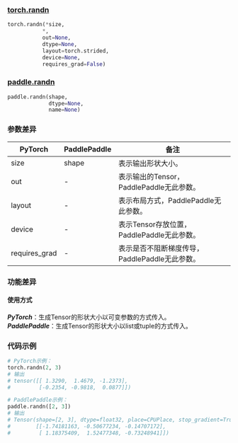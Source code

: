 ### [torch.randn](https://pytorch.org/docs/stable/generated/torch.randn.html?highlight=randn#torch.randn)

```python
torch.randn(*size,
           *,
           out=None,
           dtype=None,
           layout=torch.strided,
           device=None,
           requires_grad=False)
```

### [paddle.randn](https://www.paddlepaddle.org.cn/documentation/docs/zh/api/paddle/tensor/creation/randn_cn.html#randn)

```python
paddle.randn(shape,
             dtype=None,
             name=None)
```
### 参数差异
| PyTorch       | PaddlePaddle | 备注                                                   |
| ------------- | ------------ | ------------------------------------------------------ |
| size          | shape        | 表示输出形状大小。                                     |
| out           | -            | 表示输出的Tensor，PaddlePaddle无此参数。               |
| layout        | -            | 表示布局方式，PaddlePaddle无此参数。                   |
| device        | -            | 表示Tensor存放位置，PaddlePaddle无此参数。                   |
| requires_grad | -            | 表示是否不阻断梯度传导，PaddlePaddle无此参数。 |


### 功能差异

#### 使用方式
***PyTorch***：生成Tensor的形状大小以可变参数的方式传入。  
***PaddlePaddle***：生成Tensor的形状大小以list或tuple的方式传入。

### 代码示例
``` python
# PyTorch示例：
torch.randn(2, 3)
# 输出
# tensor([[ 1.3290,  1.4679, -1.2373],
#         [-0.2354, -0.9818,  0.0877]])
```

``` python
# PaddlePaddle示例：
paddle.randn([2, 3])
# 输出
# Tensor(shape=[2, 3], dtype=float32, place=CPUPlace, stop_gradient=True,
#        [[-1.74181163, -0.50677234, -0.14707172],
#         [ 1.18375409,  1.52477348, -0.73248941]])
```
